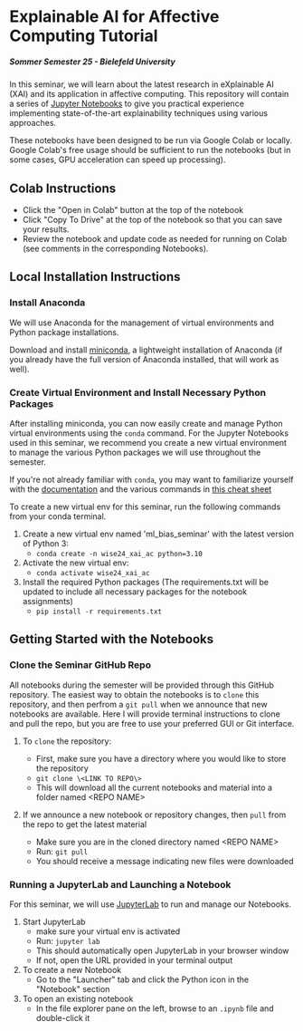# Explainable AI for Affective Computing Tutorial
##### Sommer Semester 25 - Bielefeld University

In this seminar, we will learn about the latest research in eXplainable AI (XAI) and its application in affective computing.  This repository will contain a series of [Jupyter Notebooks](https://jupyter.org/) to give you practical experience implementing state-of-the-art explainability techniques using various approaches.

These notebooks have been designed to be run via Google Colab or locally.  Google Colab's free usage should be sufficient to run the notebooks (but in some cases, GPU acceleration can speed up processing).  

## Colab Instructions

- Click the "Open in Colab" button at the top of the notebook
- Click "Copy To Drive" at the top of the notebook so that you can save your results.
- Review the notebook and update code as needed for running on Colab (see comments in the corresponding Notebooks).

## Local Installation Instructions

### Install Anaconda

We will use Anaconda for the management of virtual environments and Python package installations.

Download and install [miniconda](https://docs.conda.io/en/latest/miniconda.html), a lightweight installation of Anaconda (if you already have the full version of Anaconda installed, that will work as well).

### Create Virtual Environment and Install Necessary Python Packages

After installing miniconda, you can now easily create and manage Python virtual environments using the `conda` command. For the Jupyter Notebooks used in this seminar, we recommend you create a new virtual environment to manage the various Python packages we will use throughout the semester.  

If you're not already familiar with `conda`, you may want to familiarize yourself with the [documentation](https://docs.conda.io/projects/conda/en/latest/commands.html) and the various commands in [this cheat sheet](https://docs.conda.io/projects/conda/en/4.6.0/_downloads/52a95608c49671267e40c689e0bc00ca/conda-cheatsheet.pdf)

To create a new virtual env for this seminar, run the following commands from your conda terminal.

1. Create a new virtual env named 'ml_bias_seminar' with the latest version of Python 3:
 	- `conda create -n wise24_xai_ac python=3.10`
2. Activate the new virtual env:
	- `conda activate wise24_xai_ac`
3. Install the required Python packages (The requirements.txt will be updated to include all necessary packages for the notebook assignments)
	- `pip install -r requirements.txt`


## Getting Started with the Notebooks

### Clone the Seminar GitHub Repo

All notebooks during the semester will be provided through this GitHub repository.  The easiest way to obtain the notebooks is to `clone` this repository, and then perfrom a `git pull` when we announce that new notebooks are available. Here I will provide terminal instructions to clone and pull the repo, but you are free to use your preferred GUI or Git interface.

1. To `clone` the repository:
	- First, make sure you have a directory where you would like to store the repository
	- `git clone \<LINK TO REPO\>`
	- This will download all the current notebooks and material into a folder named \<REPO NAME\>

2. If we announce a new notebook or repository changes, then `pull` from the repo to get the latest material
	- Make sure you are in the cloned directory named \<REPO NAME\>
	- Run: `git pull`
	- You should receive a message indicating new files were downloaded

### Running a JupyterLab and Launching a Notebook

For this seminar, we will use [JupyterLab](https://jupyterlab.readthedocs.io/en/stable/) to run and manage our Notebooks.

1. Start JupyterLab
	- make sure your virtual env is activated
	- Run: `jupyter lab`
	- This should automatically open JupyterLab in your browser window
	- If not, open the URL provided in your terminal output
2. To create a new Notebook
	- Go to the "Launcher" tab and click the Python icon in the "Notebook" section
3. To open an existing notebook
	- In the file explorer pane on the left, browse to an `.ipynb` file and double-click it

